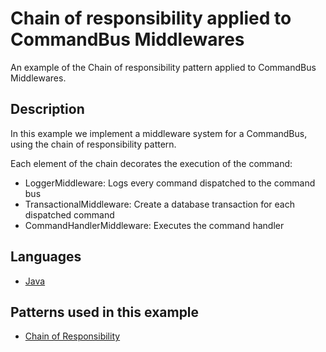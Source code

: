 Chain of responsibility applied to CommandBus Middlewares
=========================================================

An example of the Chain of responsibility pattern applied
to CommandBus Middlewares.

## Description

In this example we implement a middleware system for a
CommandBus, using the chain of responsibility pattern.

Each element of the chain decorates the execution of the
command:
- LoggerMiddleware: Logs every command dispatched to the command bus
- TransactionalMiddleware: Create a database transaction for each dispatched command
- CommandHandlerMiddleware: Executes the command handler

## Languages

- [Java](java)

## Patterns used in this example

- [Chain of Responsibility](/design-patterns/behavioral/chain-of-responsibility)
